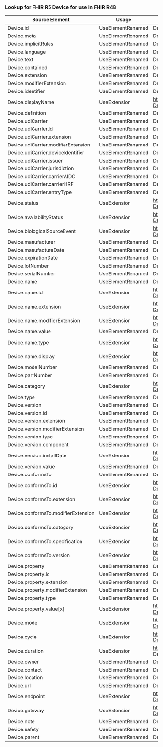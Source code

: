 ### Lookup for FHIR R5 Device for use in FHIR R4B

| Source Element | Usage | Target |
| -------------- | ----- | ------ |
| Device.id | UseElementRenamed | Device.id |
| Device.meta | UseElementRenamed | Device.meta |
| Device.implicitRules | UseElementRenamed | Device.implicitRules |
| Device.language | UseElementRenamed | Device.language |
| Device.text | UseElementRenamed | Device.text |
| Device.contained | UseElementRenamed | Device.contained |
| Device.extension | UseElementRenamed | Device.extension |
| Device.modifierExtension | UseElementRenamed | Device.modifierExtension |
| Device.identifier | UseElementRenamed | Device.identifier |
| Device.displayName | UseExtension | http://hl7.org/fhir/5.0/StructureDefinition/extension-Device.displayName |
| Device.definition | UseElementRenamed | Device.definition |
| Device.udiCarrier | UseElementRenamed | Device.udiCarrier |
| Device.udiCarrier.id | UseElementRenamed | Device.udiCarrier.id |
| Device.udiCarrier.extension | UseElementRenamed | Device.udiCarrier.extension |
| Device.udiCarrier.modifierExtension | UseElementRenamed | Device.udiCarrier.modifierExtension |
| Device.udiCarrier.deviceIdentifier | UseElementRenamed | Device.udiCarrier.deviceIdentifier |
| Device.udiCarrier.issuer | UseElementRenamed | Device.udiCarrier.issuer |
| Device.udiCarrier.jurisdiction | UseElementRenamed | Device.udiCarrier.jurisdiction |
| Device.udiCarrier.carrierAIDC | UseElementRenamed | Device.udiCarrier.carrierAIDC |
| Device.udiCarrier.carrierHRF | UseElementRenamed | Device.udiCarrier.carrierHRF |
| Device.udiCarrier.entryType | UseElementRenamed | Device.udiCarrier.entryType |
| Device.status | UseExtension | http://hl7.org/fhir/5.0/StructureDefinition/extension-Device.status |
| Device.availabilityStatus | UseExtension | http://hl7.org/fhir/5.0/StructureDefinition/extension-Device.availabilityStatus |
| Device.biologicalSourceEvent | UseExtension | http://hl7.org/fhir/5.0/StructureDefinition/extension-Device.biologicalSourceEvent |
| Device.manufacturer | UseElementRenamed | Device.manufacturer |
| Device.manufactureDate | UseElementRenamed | Device.manufactureDate |
| Device.expirationDate | UseElementRenamed | Device.expirationDate |
| Device.lotNumber | UseElementRenamed | Device.lotNumber |
| Device.serialNumber | UseElementRenamed | Device.serialNumber |
| Device.name | UseElementRenamed | Device.deviceName |
| Device.name.id | UseExtension | http://hl7.org/fhir/5.0/StructureDefinition/extension-Device.name.id |
| Device.name.extension | UseExtension | http://hl7.org/fhir/5.0/StructureDefinition/extension-Device.name.extension |
| Device.name.modifierExtension | UseExtension | http://hl7.org/fhir/5.0/StructureDefinition/extension-Device.name.modifierExtension |
| Device.name.value | UseElementRenamed | Device.deviceName.name |
| Device.name.type | UseExtension | http://hl7.org/fhir/5.0/StructureDefinition/extension-Device.name.type |
| Device.name.display | UseExtension | http://hl7.org/fhir/5.0/StructureDefinition/extension-Device.name.display |
| Device.modelNumber | UseElementRenamed | Device.modelNumber |
| Device.partNumber | UseElementRenamed | Device.partNumber |
| Device.category | UseExtension | http://hl7.org/fhir/5.0/StructureDefinition/extension-Device.category |
| Device.type | UseElementRenamed | Device.type |
| Device.version | UseElementRenamed | Device.version |
| Device.version.id | UseElementRenamed | Device.version.id |
| Device.version.extension | UseElementRenamed | Device.version.extension |
| Device.version.modifierExtension | UseElementRenamed | Device.version.modifierExtension |
| Device.version.type | UseElementRenamed | Device.version.type |
| Device.version.component | UseElementRenamed | Device.version.component |
| Device.version.installDate | UseExtension | http://hl7.org/fhir/5.0/StructureDefinition/extension-Device.version.installDate |
| Device.version.value | UseElementRenamed | Device.version.value |
| Device.conformsTo | UseElementRenamed | Device.specialization |
| Device.conformsTo.id | UseExtension | http://hl7.org/fhir/5.0/StructureDefinition/extension-Device.conformsTo.id |
| Device.conformsTo.extension | UseExtension | http://hl7.org/fhir/5.0/StructureDefinition/extension-Device.conformsTo.extension |
| Device.conformsTo.modifierExtension | UseExtension | http://hl7.org/fhir/5.0/StructureDefinition/extension-Device.conformsTo.modifierExtension |
| Device.conformsTo.category | UseExtension | http://hl7.org/fhir/5.0/StructureDefinition/extension-Device.conformsTo.category |
| Device.conformsTo.specification | UseExtension | http://hl7.org/fhir/5.0/StructureDefinition/extension-Device.conformsTo.specification |
| Device.conformsTo.version | UseExtension | http://hl7.org/fhir/5.0/StructureDefinition/extension-Device.conformsTo.version |
| Device.property | UseElementRenamed | Device.property |
| Device.property.id | UseElementRenamed | Device.property.id |
| Device.property.extension | UseElementRenamed | Device.property.extension |
| Device.property.modifierExtension | UseElementRenamed | Device.property.modifierExtension |
| Device.property.type | UseElementRenamed | Device.property.type |
| Device.property.value[x] | UseExtension | http://hl7.org/fhir/5.0/StructureDefinition/extension-Device.property.value |
| Device.mode | UseExtension | http://hl7.org/fhir/5.0/StructureDefinition/extension-Device.mode |
| Device.cycle | UseExtension | http://hl7.org/fhir/5.0/StructureDefinition/extension-Device.cycle |
| Device.duration | UseExtension | http://hl7.org/fhir/5.0/StructureDefinition/extension-Device.duration |
| Device.owner | UseElementRenamed | Device.owner |
| Device.contact | UseElementRenamed | Device.contact |
| Device.location | UseElementRenamed | Device.location |
| Device.url | UseElementRenamed | Device.url |
| Device.endpoint | UseExtension | http://hl7.org/fhir/5.0/StructureDefinition/extension-Device.endpoint |
| Device.gateway | UseExtension | http://hl7.org/fhir/5.0/StructureDefinition/extension-Device.gateway |
| Device.note | UseElementRenamed | Device.note |
| Device.safety | UseElementRenamed | Device.safety |
| Device.parent | UseElementRenamed | Device.parent |
